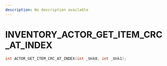 ```yaml
---
description: No description available 
---
```


# INVENTORY\_ACTOR_GET_ITEM_CRC_AT_INDEX

```cpp
int ACTOR_GET_ITEM_CRC_AT_INDEX(int _Unk0, int _Unk1);
```